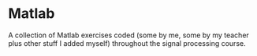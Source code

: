 # Matlab
A collection of Matlab exercises coded (some by me, some by my teacher plus other stuff I added myself) throughout the signal processing course.
